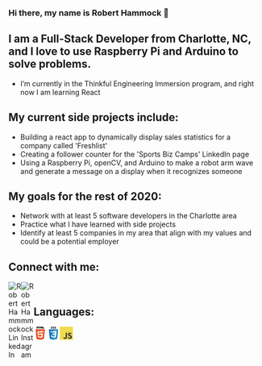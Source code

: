 ### Hi there, my name is Robert Hammock 👋

## I am a Full-Stack Developer from Charlotte, NC, and I love to use Raspberry Pi and Arduino to solve problems. 

  - I’m currently in the Thinkful Engineering Immersion program, and right now I am learning React

## My current side projects include: 
  - Building a react app to dynamically display sales statistics for a company called 'Freshlist'
  - Creating a follower counter for the 'Sports Biz Camps' LinkedIn page
  - Using a Raspberry Pi, openCV, and Arduino to make a robot arm wave and generate a message on a display when it recognizes someone

## My goals for the rest of 2020:
  - Network with at least 5 software developers in the Charlotte area
  - Practice what I have learned with side projects
  - Identify at least 5 companies in my area that align with my values and could be a potential employer
  
## Connect with me:
<!-- [<img align="left" alt="roberthammock.com" width="25px" src="https://raw.githubusercontent.com/iconic/open-iconic/master/svg/globe.svg" />][website] -->
[<img align='left' alt='Robert Hammock LinkedIn' width='25px' src='https://cdn.jsdelivr.net/npm/simple-icons@v3/icons/linkedin.svg' />][linkedIn]
[<img align='left' alt='Robert Hammock Instagram' width='25px' src='https://cdn.jsdelivr.net/npm/simple-icons@v3/icons/instagram.svg' />][instagram]
<br>

## Languages:
<img align="left" alt="HTML5" width="26px" src="https://raw.githubusercontent.com/github/explore/80688e429a7d4ef2fca1e82350fe8e3517d3494d/topics/html/html.png" />
<img align="left" alt="CSS3" width="26px" src="https://raw.githubusercontent.com/github/explore/80688e429a7d4ef2fca1e82350fe8e3517d3494d/topics/css/css.png" />
<img align="left" alt="JavaScript" width="26px" src="https://raw.githubusercontent.com/github/explore/80688e429a7d4ef2fca1e82350fe8e3517d3494d/topics/javascript/javascript.png" />

<!-- [website]: https://roberthammock.com -->
[instagram]: https://instagram.com/robert.hammock1
[linkedin]: https://linkedin.com/in/robertqhammock

<!--
**rhammock1/rhammock1** is a ✨ _special_ ✨ repository because its `README.md` (this file) appears on your GitHub profile.

Here are some ideas to get you started:

- 🔭 I’m currently working on ...
- 🌱 I’m currently learning React
- 👯 I’m looking to collaborate on ...
- 🤔 I’m looking for help with ...
- 💬 Ask me about ...
- 📫 How to reach me: ...
- 😄 Pronouns: ...
- ⚡ Fun fact: ...
-->
